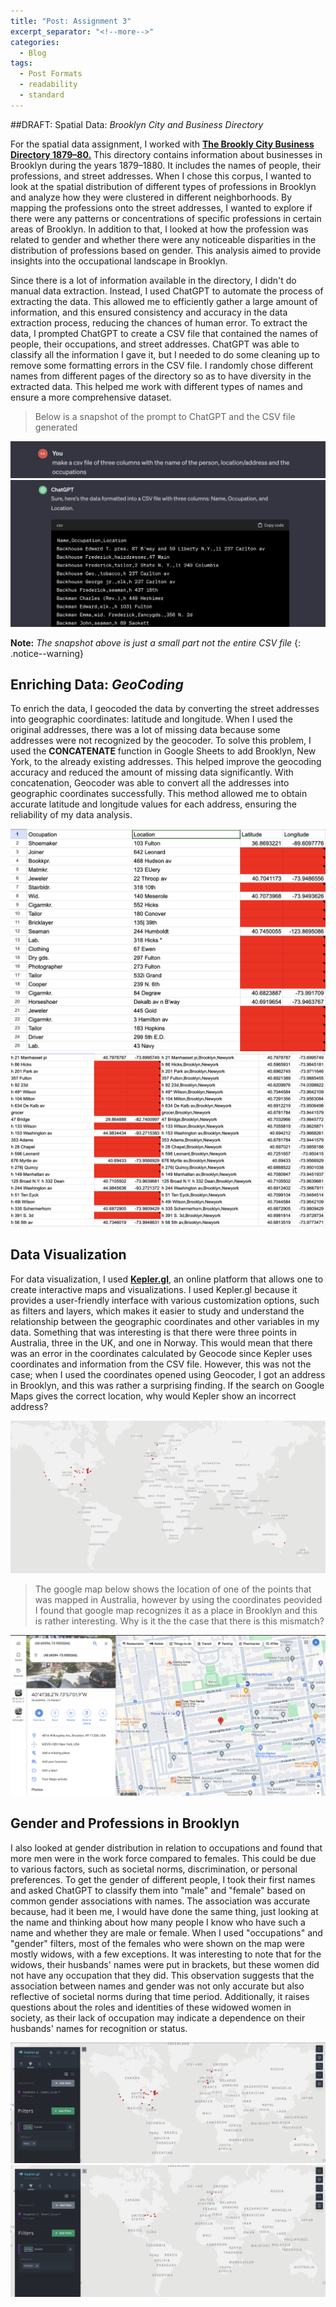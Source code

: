 ```yaml
---
title: "Post: Assignment 3"
excerpt_separator: "<!--more-->"
categories:
  - Blog
tags:
  - Post Formats
  - readability
  - standard
---
```


##DRAFT: Spatial Data: *Brooklyn City and Business Directory*

For the spatial data assignment, I worked with [**The Brookly City Business Directory 1879–80.**](https://shorturl.at/oqCJY)
This directory contains information about businesses in Brooklyn during the years 1879–1880. It includes the names of people, their professions, and street addresses. When I chose this corpus, I wanted to look at the spatial distribution of different types of professions in Brooklyn and analyze how they were clustered in different neighborhoods. By mapping the professions onto the street addresses, I wanted to explore if there were any patterns or concentrations of specific professions in certain areas of Brooklyn. In addition to that, I looked at how the profession was related to gender and whether there were any noticeable disparities in the distribution of professions based on gender. This analysis aimed to provide insights into the occupational landscape in Brooklyn. 

Since there is a lot of information available in the directory, I didn't do manual data extraction. Instead, I used ChatGPT to automate the process of extracting the data. This allowed me to efficiently gather a large amount of information, and this ensured consistency and accuracy in the data extraction process, reducing the chances of human error. To extract the data, I prompted ChatGPT to create a CSV file that contained the names of people, their occupations, and street addresses. ChatGPT was able to classify all the information I gave it, but I needed to do some cleaning up to remove some formatting errors in the CSV file.  I randomly chose different names from different pages of the directory so as to have diversity in the extracted data. This helped me work with different types of names and ensure a more comprehensive dataset. 

>Below is a snapshot of the prompt to ChatGPT and the CSV file generated 

<img src="/assets/images/prompt.png" style="zoom:50%;" />
<img src="/assets/images/response.png" style="zoom:50%;" />

**Note:** *The snapshot above is just a small part not the entire CSV file*
{: .notice--warning}

## Enriching Data: *GeoCoding*

To enrich the data, I geocoded the data by converting the street addresses into geographic coordinates: latitude and longitude. When I used the original addresses, there was a lot of missing data because some addresses were not recognized by the geocoder. To solve this problem, I used the **CONCATENATE** function in Google Sheets to add Brooklyn, New York, to the already existing addresses. This helped improve the geocoding accuracy and reduced the amount of missing data significantly. With concatenation, Geocoder was able to convert all the addresses into geographic coordinates successfully. This method allowed me to obtain accurate latitude and longitude values for each address, ensuring the reliability of my data analysis. 

<img src="/assets/images/missing.png" style="zoom:50%;" />
<img src="/assets/images/concat.png" style="zoom:50%;" />

## Data Visualization 

For data visualization, I used [**Kepler.gl**](https://kepler.gl/), an online platform that allows one to create interactive maps and visualizations. I used Kepler.gl because it provides a user-friendly interface with various customization options, such as filters and layers, which makes it easier to study and understand the relationship between the geographic coordinates and other variables in my data. Something that was interesting is that there were three points in Australia, three in the UK, and one in Norway. This would mean that there was an error in the coordinates calculated by Geocode since Kepler uses coordinates and information from the CSV file. However, this was not the case; when I used the coordinates opened using Geocoder, I got an address in Brooklyn, and this was rather a surprising finding. If the search on Google Maps gives the correct location, why would Kepler show an incorrect address? 

<img src="/assets/images/kepler.gl.png" style="zoom:50%"/>

> The google map below shows the location of one of the points that was mapped in Australia, however by using the coordinates peovided I found that google map recognizes it as a place in Brooklyn and this is rather interesting. Why is it the the case that there is this mismatch?

<img src="/assets/images/googleMap.png" style="zoom:50%"/>

## Gender and Professions in Brooklyn

I also looked at gender distribution in relation to occupations and found that more men were in the work force compared to females. This could be due to various factors, such as societal norms, discrimination, or personal preferences. To get the gender of different people, I took their first names and asked ChatGPT to classify them into "male" and "female" based on common gender associations with names. The association was accurate because, had it been me, I would have done the same thing, just looking at the name and thinking about how many people I know who have such a name and whether they are male or female. When I used "occupations" and "gender" filters, most of the females who were shown on the map were mostly widows, with a few exceptions. It was interesting to note that for the widows, their husbands' names were put in brackets, but these women did not have any occupation that they did. This observation suggests that the association between names and gender was not only accurate but also reflective of societal norms during that time period. Additionally, it raises questions about the roles and identities of these widowed women in society, as their lack of occupation may indicate a dependence on their husbands' names for recognition or status. 

<img src="/assets/images/male.png" style="zoom:50%;" />
<img src="/assets/images/female.png" style="zoom:50%;" />
